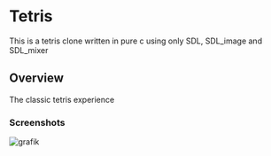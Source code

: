 # Tetris #
This is a tetris clone written in pure c using only SDL, SDL_image and SDL_mixer

## Overview ##

The classic tetris experience 

### Screenshots ###
![grafik](https://github.com/user-attachments/assets/ae161d45-19ff-4818-9eeb-8644d54e9cd3)
